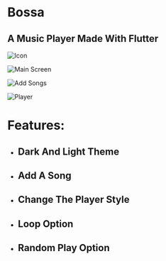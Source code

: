 # Bossa

## A Music Player Made With Flutter

![Icon](./assets/images/Icon.png "Icon")  

![Main Screen](./assets/markdown/Screenshot_3.jpg "Main Screen")   


![Add Songs](./assets/markdown/Screenshot_1.jpg "Add Songs")   


![Player](./assets/markdown/Screenshot_2.jpg "Player")  

# Features:
- ## Dark And Light Theme
- ## Add A Song
- ## Change The Player Style
- ## Loop Option
- ## Random Play Option
